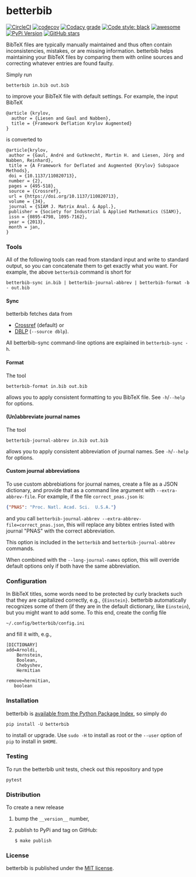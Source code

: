 # betterbib

[![CircleCI](https://img.shields.io/circleci/project/github/nschloe/betterbib/master.svg)](https://circleci.com/gh/nschloe/betterbib)
[![codecov](https://img.shields.io/codecov/c/github/nschloe/betterbib.svg)](https://codecov.io/gh/nschloe/betterbib)
[![Codacy grade](https://img.shields.io/codacy/grade/8ce98e78f7ef427292593d08815c4fa3.svg)](https://app.codacy.com/app/nschloe/betterbib/dashboard)
[![Code style: black](https://img.shields.io/badge/code%20style-black-000000.svg)](https://github.com/ambv/black)
[![awesome](https://img.shields.io/badge/awesome-yes-ff69b4.svg)](https://github.com/nschloe/betterbib)
[![PyPi Version](https://img.shields.io/pypi/v/betterbib.svg)](https://pypi.org/project/betterbib)
[![GitHub stars](https://img.shields.io/github/stars/nschloe/betterbib.svg?logo=github&label=Stars)](https://github.com/nschloe/betterbib)

BibTeX files are typically manually maintained and thus often contain
inconsistencies, mistakes, or are missing information. betterbib helps
maintaining your BibTeX files by comparing them with online sources and
correcting whatever entries are found faulty.

Simply run
```
betterbib in.bib out.bib
```
to improve your BibTeX file with default settings. For example,
the input BibTeX
```
@article {krylov,
  author = {Liesen and Gaul and Nabben},
  title = {Framework Deflation Krylov Augmented}
}
```
is converted to
```
@article{krylov,
 author = {Gaul, André and Gutknecht, Martin H. and Liesen, Jörg and Nabben, Reinhard},
 title = {A Framework for Deflated and Augmented {Krylov} Subspace Methods},
 doi = {10.1137/110820713},
 number = {2},
 pages = {495-518},
 source = {Crossref},
 url = {https://doi.org/10.1137/110820713},
 volume = {34},
 journal = {SIAM J. Matrix Anal. & Appl.},
 publisher = {Society for Industrial & Applied Mathematics (SIAM)},
 issn = {0895-4798, 1095-7162},
 year = {2013},
 month = jan,
}
```

### Tools

All of the following tools can read from standard input and write to standard
output, so you can concatenate them to get exactly what you want. For example,
the above `betterbib` command is short for
```
betterbib-sync in.bib | betterbib-journal-abbrev | betterbib-format -b - out.bib
```


#### Sync

betterbib fetches data from

   * [Crossref](http://www.crossref.org/) (default) or
   * [DBLP](http://dblp.uni-trier.de/) (`--source dblp`).

All betterbib-sync command-line options are explained in `betterbib-sync -h`.

#### Format

The tool
```
betterbib-format in.bib out.bib
```
allows you to apply consistent formatting to you BibTeX file. See `-h`/`--help`
for options.

#### (Un)abbreviate journal names

The tool
```
betterbib-journal-abbrev in.bib out.bib
```
allows you to apply consistent abbreviation of journal names. See `-h`/`--help`
for options.

#### Custom journal abbreviations

To use custom abbrebiations for journal names, create a file as a JSON
dictionary, and provide that as a command line argument with 
`--extra-abbrev-file`. For example, if the file `correct_pnas.json` is:
```json
{"PNAS": "Proc. Natl. Acad. Sci.  U.S.A."}
```
and you call `betterbib-journal-abbrev --extra-abbrev-file=correct_pnas.json`,
this will replace any bibtex entries listed with journal "PNAS" with the
correct abbreviation.

This option is included in the `betterbib` and `betterbib-journal-abbrev`
commands.

When combined with the `--long-journal-names` option, this will override
default options only if both have the same abbreviation.


### Configuration

In BibTeX titles, some words need to be protected by curly brackets such that
they are capitalized correctly, e.g., `{Einstein}`.  betterbib automatically
recognizes some of them (if they are in the default dictionary, like
`Einstein`), but you might want to add some. To this end, create the config
file
```
~/.config/betterbib/config.ini
```
and fill it with, e.g.,
```
[DICTIONARY]
add=Arnoldi,
    Bernstein,
    Boolean,
    Chebyshev,
    Hermitian

remove=hermitian,
   boolean
```


### Installation

betterbib is [available from the Python Package
Index](https://pypi.org/project/betterbib/), so simply do
```
pip install -U betterbib
```
to install or upgrade. Use `sudo -H` to install as root or the `--user` option
of `pip` to install in `$HOME`.


### Testing

To run the betterbib unit tests, check out this repository and type
```
pytest
```

### Distribution
To create a new release

1. bump the `__version__` number,

2. publish to PyPi and tag on GitHub:
    ```
    $ make publish
    ```

### License

betterbib is published under the [MIT license](https://en.wikipedia.org/wiki/MIT_License).
